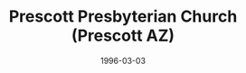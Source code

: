 ---
date: &id001 1996-03-03
end_date: null
location:
  address: 137 N. Marina Street
  city: Prescott
  state: AZ
minister:
- end: 1997-01-01
  name: Gary Findley
  start: 1996-03-03
  type: Pastor
- end: null
  name: Charles Perkins
  start: 1998-01-01
  type: Pastor
- end: 1998-01-01
  name: Charles Perkins
  start: 1997-01-01
  type: Supply Pastor
- end: 2015-01-01
  name: Brian D. Chang
  start: 2011-01-01
  type: Associate Pastor
ministers:
- Gary Findley
- Charles Perkins
- Charles Perkins
- Brian D. Chang
name: Prescott Presbyterian Church
names:
- end: null
  name: Prescott Presbyterian Church
  start: 1996-03-03
origination_date: *id001
raw_data: 'AZ

  Prescott

  Prescott Presbyterian Church, Orthodox Presbyterian Church  (March 3, 1996- )

  137 N. Marina Street

  Pastors: Gary Findley, 1996-97

  Charles Perkins, 1998-

  Supply: Charles Perkins, 1997-98

  Assoc. Pastor: Brian D. Chang, 2011-15

  '
received_from: null
states:
- AZ
status:
  active: true
  end_date: null
  reason: null
  received_from: null
  withdrawal_to: null
title: Prescott Presbyterian Church (Prescott AZ)
year_established:
- 1996

---